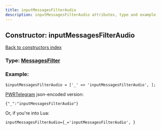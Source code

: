 ```yaml
---
title: inputMessagesFilterAudio
description: inputMessagesFilterAudio attributes, type and example
---
```

## Constructor: inputMessagesFilterAudio  
[Back to constructors index](index.md)






### Type: [MessagesFilter](../types/MessagesFilter.md)


### Example:

```
$inputMessagesFilterAudio = ['_' => 'inputMessagesFilterAudio', ];
```  

[PWRTelegram](https://pwrtelegram.xyz) json-encoded version:

```
{"_":"inputMessagesFilterAudio"}
```


Or, if you're into Lua:  


```
inputMessagesFilterAudio={_='inputMessagesFilterAudio', }

```


